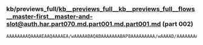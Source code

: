 ### kb/previews_full/kb__previews_full__kb__previews_full__flows__master-first__master-and-slot@auth.har.part070.md.part001.md.part001.md (part 002)

```md
AAAAAAAAQAAAAEAAQAAAAEA/wAAAAABAQABAAAAAAABAP8AAAAAAAAA/wAAAAD/AAAAAAAAAAEAAAAAAAAAAAEAAAAAAAAAAAAAAQEAAAABAAABAAABAAAAAAEBAAA
```

```

